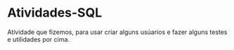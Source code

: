 # Atividades-SQL
Atividade que fizemos, para usar criar alguns usúarios e fazer alguns testes e utilidades por cima. 
